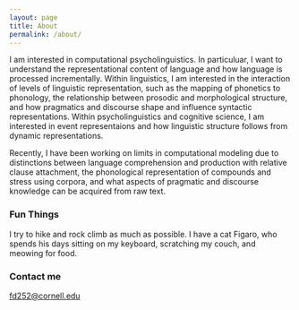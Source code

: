 ```yaml
---
layout: page
title: About
permalink: /about/
---
```


I am interested in computational psycholinguistics. In particuluar, I want to understand the representational content of language and how language is processed incrementally. Within linguistics, I am interested in the interaction of levels of linguistic representation, such as the mapping of phonetics to phonology, the relationship between prosodic and morphological structure, and how pragmatics and discourse shape and influence syntactic representations. Within psycholinguistics and cognitive science, I am interested in event representaions and how linguistic structure follows from dynamic representations.

Recently, I have been working on limits in computational modeling due to distinctions between language comprehension and production with relative clause attachment, the phonological representation of compounds and stress using corpora, and what aspects of pragmatic and discourse knowledge can be acquired from raw text.

### Fun Things

I try to hike and rock climb as much as possible. I have a cat Figaro, who spends his days sitting on my keyboard, scratching
my couch, and meowing for food.

### Contact me

[fd252@cornell.edu](mailto:fd252@cornell.edu)
